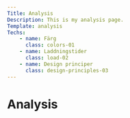 ```yaml
---
Title: Analysis
Description: This is my analysis page.
Template: analysis
Techs:
    - name: Färg
      class: colors-01
    - name: Laddningstider
      class: load-02
    - name: Design principer
      class: design-principles-03
---
```


Analysis
==========================
